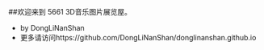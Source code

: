 ##欢迎来到  5661  3D音乐图片展览屋。
- by DongLiNanShan
- 更多请访问https://github.com/DongLiNanShan/donglinanshan.github.io
